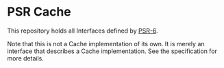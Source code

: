 PSR Cache
=========

This repository holds all Interfaces defined by
[PSR-6](http://www.php-fig.org/psr/psr-6/).

Note that this is not a Cache implementation of its own. It is merely an
interface that describes a Cache implementation. See the specification for more 
details.
